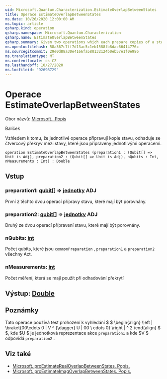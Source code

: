 ```yaml
---
uid: Microsoft.Quantum.Characterization.EstimateOverlapBetweenStates
title: Operace EstimateOverlapBetweenStates
ms.date: 10/26/2020 12:00:00 AM
ms.topic: article
qsharp.kind: operation
qsharp.namespace: Microsoft.Quantum.Characterization
qsharp.name: EstimateOverlapBetweenStates
qsharp.summary: Given two operations which each prepare copies of a state, estimates the squared overlap between the states prepared by each operation.
ms.openlocfilehash: 58a367c7ff7d13ac5c1eb1588fb8dac66414776c
ms.sourcegitcommit: 29e0d88a30e4166fa580132124b0eb57e1f0e986
ms.translationtype: MT
ms.contentlocale: cs-CZ
ms.lasthandoff: 10/27/2020
ms.locfileid: "92698729"
---
```

# <a name="estimateoverlapbetweenstates-operation"></a>Operace EstimateOverlapBetweenStates

Obor názvů: [Microsoft.. Popis](xref:Microsoft.Quantum.Characterization)

Balíček [](https://nuget.org/packages/)


Vzhledem k tomu, že jednotlivé operace připravují kopie stavu, odhaduje se čtvercový překryv mezi stavy, které jsou připraveny jednotlivými operacemi.

```qsharp
operation EstimateOverlapBetweenStates (preparation1 : (Qubit[] => Unit is Adj), preparation2 : (Qubit[] => Unit is Adj), nQubits : Int, nMeasurements : Int) : Double
```


## <a name="input"></a>Vstup

### <a name="preparation1--qubit--unit-adj"></a>preparation1: [qubit](xref:microsoft.quantum.lang-ref.qubit)[] => [jednotky](xref:microsoft.quantum.lang-ref.unit) ADJ

První z těchto dvou operací přípravy stavu, které mají být porovnány.


### <a name="preparation2--qubit--unit-adj"></a>preparation2: [qubit](xref:microsoft.quantum.lang-ref.qubit)[] => [jednotky](xref:microsoft.quantum.lang-ref.unit) ADJ

Druhý ze dvou operací přípravení stavu, které mají být porovnány.


### <a name="nqubits--int"></a>nQubits: [int](xref:microsoft.quantum.lang-ref.int)

Počet qubits, které jsou `commonPreparation` , `preparation1` a `preparation2` všechny Act.


### <a name="nmeasurements--int"></a>nMeasurements: [int](xref:microsoft.quantum.lang-ref.int)

Počet měření, která se mají použít při odhadování překrytí



## <a name="output--double"></a>Výstup: [Double](xref:microsoft.quantum.lang-ref.double)



## <a name="remarks"></a>Poznámky

Tato operace používá test prohození k vyhledání $ $ \begin{align} \left | \braket{00\cdots 0 | V ^ {\dagger} U | 00 \ cdots 0} \right | ^ 2 \end{align} $ $, kde $U $ je jednotková reprezentace akce `preparation1` a kde $V $ odpovídá `preparation2` .

## <a name="see-also"></a>Viz také

- [Microsoft. proEstimateRealOverlapBetweenStates. Popis.](xref:Microsoft.Quantum.Characterization.EstimateRealOverlapBetweenStates)
- [Microsoft. proEstimateImagOverlapBetweenStates. Popis.](xref:Microsoft.Quantum.Characterization.EstimateImagOverlapBetweenStates)